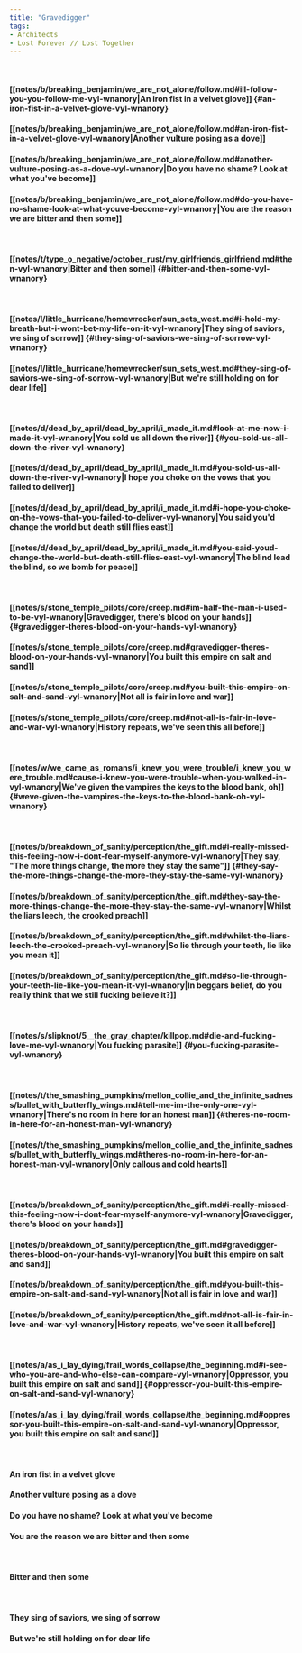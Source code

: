 ```yaml
---
title: "Gravedigger"
tags:
- Architects
- Lost Forever ∕∕ Lost Together
---
```

&nbsp;
#### [[notes/b/breaking_benjamin/we_are_not_alone/follow.md#ill-follow-you-you-follow-me-vyl-wnanory|An iron fist in a velvet glove]] {#an-iron-fist-in-a-velvet-glove-vyl-wnanory}
#### [[notes/b/breaking_benjamin/we_are_not_alone/follow.md#an-iron-fist-in-a-velvet-glove-vyl-wnanory|Another vulture posing as a dove]]
#### [[notes/b/breaking_benjamin/we_are_not_alone/follow.md#another-vulture-posing-as-a-dove-vyl-wnanory|Do you have no shame? Look at what you've become]]
#### [[notes/b/breaking_benjamin/we_are_not_alone/follow.md#do-you-have-no-shame-look-at-what-youve-become-vyl-wnanory|You are the reason we are bitter and then some]]
&nbsp;
#### [[notes/t/type_o_negative/october_rust/my_girlfriends_girlfriend.md#then-vyl-wnanory|Bitter and then some]] {#bitter-and-then-some-vyl-wnanory}
&nbsp;
#### [[notes/l/little_hurricane/homewrecker/sun_sets_west.md#i-hold-my-breath-but-i-wont-bet-my-life-on-it-vyl-wnanory|They sing of saviors, we sing of sorrow]] {#they-sing-of-saviors-we-sing-of-sorrow-vyl-wnanory}
#### [[notes/l/little_hurricane/homewrecker/sun_sets_west.md#they-sing-of-saviors-we-sing-of-sorrow-vyl-wnanory|But we're still holding on for dear life]]
&nbsp;
#### [[notes/d/dead_by_april/dead_by_april/i_made_it.md#look-at-me-now-i-made-it-vyl-wnanory|You sold us all down the river]] {#you-sold-us-all-down-the-river-vyl-wnanory}
#### [[notes/d/dead_by_april/dead_by_april/i_made_it.md#you-sold-us-all-down-the-river-vyl-wnanory|I hope you choke on the vows that you failed to deliver]]
#### [[notes/d/dead_by_april/dead_by_april/i_made_it.md#i-hope-you-choke-on-the-vows-that-you-failed-to-deliver-vyl-wnanory|You said you'd change the world but death still flies east]]
#### [[notes/d/dead_by_april/dead_by_april/i_made_it.md#you-said-youd-change-the-world-but-death-still-flies-east-vyl-wnanory|The blind lead the blind, so we bomb for peace]]
&nbsp;
#### [[notes/s/stone_temple_pilots/core/creep.md#im-half-the-man-i-used-to-be-vyl-wnanory|Gravedigger, there's blood on your hands]] {#gravedigger-theres-blood-on-your-hands-vyl-wnanory}
#### [[notes/s/stone_temple_pilots/core/creep.md#gravedigger-theres-blood-on-your-hands-vyl-wnanory|You built this empire on salt and sand]]
#### [[notes/s/stone_temple_pilots/core/creep.md#you-built-this-empire-on-salt-and-sand-vyl-wnanory|Not all is fair in love and war]]
#### [[notes/s/stone_temple_pilots/core/creep.md#not-all-is-fair-in-love-and-war-vyl-wnanory|History repeats, we've seen this all before]]
&nbsp;
#### [[notes/w/we_came_as_romans/i_knew_you_were_trouble/i_knew_you_were_trouble.md#cause-i-knew-you-were-trouble-when-you-walked-in-vyl-wnanory|We've given the vampires the keys to the blood bank, oh]] {#weve-given-the-vampires-the-keys-to-the-blood-bank-oh-vyl-wnanory}
&nbsp;
#### [[notes/b/breakdown_of_sanity/perception/the_gift.md#i-really-missed-this-feeling-now-i-dont-fear-myself-anymore-vyl-wnanory|They say, "The more things change, the more they stay the same"]] {#they-say-the-more-things-change-the-more-they-stay-the-same-vyl-wnanory}
#### [[notes/b/breakdown_of_sanity/perception/the_gift.md#they-say-the-more-things-change-the-more-they-stay-the-same-vyl-wnanory|Whilst the liars leech, the crooked preach]]
#### [[notes/b/breakdown_of_sanity/perception/the_gift.md#whilst-the-liars-leech-the-crooked-preach-vyl-wnanory|So lie through your teeth, lie like you mean it]]
#### [[notes/b/breakdown_of_sanity/perception/the_gift.md#so-lie-through-your-teeth-lie-like-you-mean-it-vyl-wnanory|In beggars belief, do you really think that we still fucking believe it?]]
&nbsp;
#### [[notes/s/slipknot/5__the_gray_chapter/killpop.md#die-and-fucking-love-me-vyl-wnanory|You fucking parasite]] {#you-fucking-parasite-vyl-wnanory}
&nbsp;
#### [[notes/t/the_smashing_pumpkins/mellon_collie_and_the_infinite_sadness/bullet_with_butterfly_wings.md#tell-me-im-the-only-one-vyl-wnanory|There's no room in here for an honest man]] {#theres-no-room-in-here-for-an-honest-man-vyl-wnanory}
#### [[notes/t/the_smashing_pumpkins/mellon_collie_and_the_infinite_sadness/bullet_with_butterfly_wings.md#theres-no-room-in-here-for-an-honest-man-vyl-wnanory|Only callous and cold hearts]]
&nbsp;
#### [[notes/b/breakdown_of_sanity/perception/the_gift.md#i-really-missed-this-feeling-now-i-dont-fear-myself-anymore-vyl-wnanory|Gravedigger, there's blood on your hands]]
#### [[notes/b/breakdown_of_sanity/perception/the_gift.md#gravedigger-theres-blood-on-your-hands-vyl-wnanory|You built this empire on salt and sand]]
#### [[notes/b/breakdown_of_sanity/perception/the_gift.md#you-built-this-empire-on-salt-and-sand-vyl-wnanory|Not all is fair in love and war]]
#### [[notes/b/breakdown_of_sanity/perception/the_gift.md#not-all-is-fair-in-love-and-war-vyl-wnanory|History repeats, we've seen it all before]]
&nbsp;
#### [[notes/a/as_i_lay_dying/frail_words_collapse/the_beginning.md#i-see-who-you-are-and-who-else-can-compare-vyl-wnanory|Oppressor, you built this empire on salt and sand]] {#oppressor-you-built-this-empire-on-salt-and-sand-vyl-wnanory}
#### [[notes/a/as_i_lay_dying/frail_words_collapse/the_beginning.md#oppressor-you-built-this-empire-on-salt-and-sand-vyl-wnanory|Oppressor, you built this empire on salt and sand]]
&nbsp;
#### An iron fist in a velvet glove
#### Another vulture posing as a dove
#### Do you have no shame? Look at what you've become
#### You are the reason we are bitter and then some
&nbsp;
#### Bitter and then some
&nbsp;
#### They sing of saviors, we sing of sorrow
#### But we're still holding on for dear life
